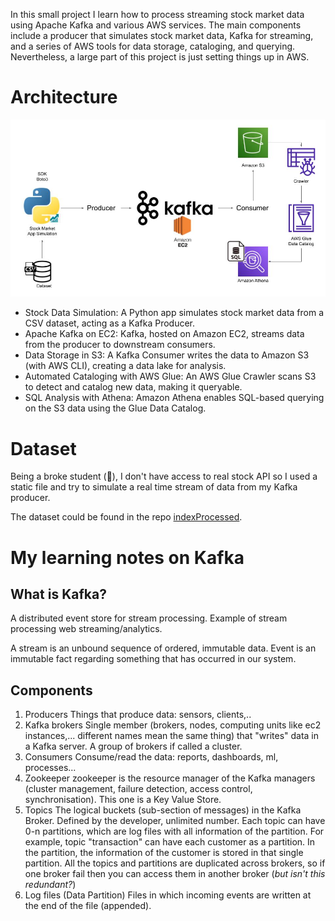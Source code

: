 In this small project I learn how to process streaming stock market data using Apache Kafka and various AWS services. The main components include a producer that simulates stock market data, Kafka for streaming, and a series of AWS tools for data storage, cataloging, and querying. Nevertheless, a large part of this project is just setting things up in AWS.

# Architecture

<img src="architecture.jpg" />

* Stock Data Simulation: A Python app simulates stock market data from a CSV dataset, acting as a Kafka Producer.
* Apache Kafka on EC2: Kafka, hosted on Amazon EC2, streams data from the producer to downstream consumers.
* Data Storage in S3: A Kafka Consumer writes the data to Amazon S3 (with AWS CLI), creating a data lake for analysis.
* Automated Cataloging with AWS Glue: An AWS Glue Crawler scans S3 to detect and catalog new data, making it queryable.
* SQL Analysis with Athena: Amazon Athena enables SQL-based querying on the S3 data using the Glue Data Catalog.

# Dataset

Being a broke student (🥲), I don't have access to real stock API so I used a static file and try to simulate a real time stream of data from my Kafka producer.

The dataset could be found in the repo [indexProcessed](./indexProcessed.csv).

# My learning notes on Kafka

## What is Kafka?

A distributed event store for stream processing. Example of stream processing web streaming/analytics.

A stream is an unbound sequence of ordered, immutable data. Event is an immutable fact regarding something that has occurred in our system.

## Components

1. Producers
   Things that produce data: sensors, clients,..
2. Kafka brokers
   Single member (brokers, nodes, computing units like ec2 instances,... different names mean the same thing) that "writes" data in a Kafka server. A group of brokers if called a cluster.
3. Consumers
   Consume/read the data: reports, dashboards, ml, processes...
4. Zookeeper
   zookeeper is the resource manager of the Kafka managers (cluster management, failure detection, access control, synchronisation). This one is a Key Value Store.
5. Topics
   The logical buckets (sub-section of messages) in the Kafka Broker. Defined by the developer, unlimited number. Each topic can have 0-n partitions, which are log files with all information of the partition. For example, topic "transaction" can have each customer as a partition. In the partition, the information of the customer is stored in that single partition.
   All the topics and partitions are duplicated across brokers, so if one broker fail then you can access them in another broker (*but isn't this redundant?*)
6. Log files (Data Partition)
   Files in which incoming events are written at the end of the file (appended).
